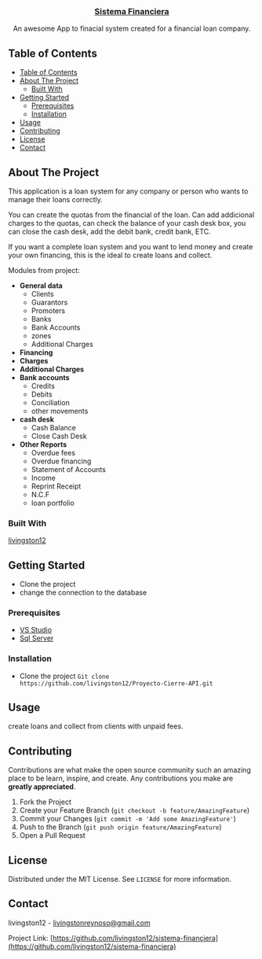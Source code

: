 <!--
repo name: sistema-financiera
description: An awesome App to finacial system
github name:  livingston12
link: https://github.com/livingston12/sistema-financiera
logo path: assets/logo.png
email: livingstonreynoso@gmail.com
-->





<!-- PROJECT LOGO -->
<br />
<p align="center">
    
<h3 align="center"><a href="https://github.com/livingston12/sistema-financiera">Sistema Financiera</a></h3>
    <p align="center">
        An awesome App to finacial system created for a financial loan company.     
    </p>
</p>



<!-- TABLE OF CONTENTS -->
## Table of Contents

- [Table of Contents](#table-of-contents)
- [About The Project](#about-the-project)
  - [Built With](#built-with)
- [Getting Started](#getting-started)
  - [Prerequisites](#prerequisites)
  - [Installation](#installation)
- [Usage](#usage)
- [Contributing](#contributing)
- [License](#license)
- [Contact](#contact)



<!-- ABOUT THE PROJECT -->
## About The Project

This application is a loan system for any company or person who wants to manage their loans correctly.

You can create the quotas from the financial of the loan. Can add addicional charges to the quotas, 
can check the balance of your cash desk box, you can close the cash desk, add the debit bank, credit bank, 
ETC.

If you want a complete loan system and you want to lend money and create your own financing, this is the ideal to create loans and collect.

Modules from project:
* **General data**
  - Clients
  - Guarantors
  - Promoters
  - Banks
  - Bank Accounts
  - zones
  - Additional Charges
* **Financing**
* **Charges**
* **Additional Charges**
* **Bank accounts**
  - Credits
  - Debits
  - Conciliation
  - other movements
* **cash desk**
  - Cash Balance
  - Close Cash Desk
* **Other Reports**
  - Overdue fees
  - Overdue financing
  - Statement of Accounts
  - Income
  - Reprint Receipt
  - N.C.F
  - loan portfolio

### Built With
<a href="https://github.com/livingston12"> livingston12 </a> 


<!-- GETTING STARTED -->
## Getting Started
* Clone the project 
* change the connection to the database

### Prerequisites

* [VS Studio](https://visualstudio.microsoft.com/es/)
* [Sql Server](https://www.microsoft.com/en-in/sql-server/sql-server-downloads)

### Installation

* Clone the project `Git clone https://github.com/livingston12/Proyecto-Cierre-API.git`



<!-- USAGE EXAMPLES -->
## Usage

create loans and collect from clients with unpaid fees.





<!-- CONTRIBUTING -->
## Contributing

Contributions are what make the open source community such an amazing place to be learn, inspire, and create. Any contributions you make are **greatly appreciated**.

1. Fork the Project
2. Create your Feature Branch (`git checkout -b feature/AmazingFeature`)
3. Commit your Changes (`git commit -m 'Add some AmazingFeature'`)
4. Push to the Branch (`git push origin feature/AmazingFeature`)
5. Open a Pull Request



<!-- LICENSE -->
## License

Distributed under the MIT License. See `LICENSE` for more information.



<!-- CONTACT -->
## Contact

livingston12 - livingstonreynoso@gmail.com

Project Link: [https://github.com/livingston12/sistema-financiera](https://github.com/livingston12/sistema-financiera)
